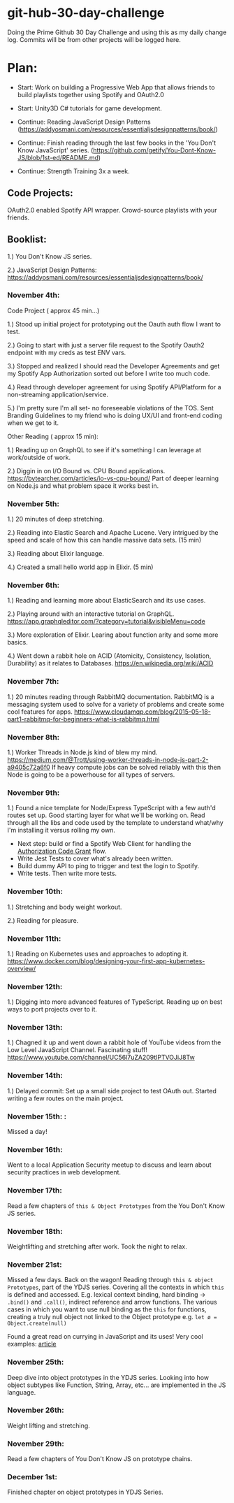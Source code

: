 # git-hub-30-day-challenge
Doing the Prime Github 30 Day Challenge and using this as my daily change log.  Commits will be from other projects will be logged here.

# Plan:
- Start: Work on building a Progressive Web App that allows friends to build playlists together using Spotify and OAuth2.0

- Start: Unity3D C# tutorials for game development.  

- Continue: Reading JavaScript Design Patterns (https://addyosmani.com/resources/essentialjsdesignpatterns/book/)

- Continue: Finish reading through the last few books in the 'You Don't Know JavaScript' series.      (https://github.com/getify/You-Dont-Know-JS/blob/1st-ed/README.md)

- Continue: Strength Training 3x a week.

## Code Projects:
 OAuth2.0 enabled Spotify API wrapper. Crowd-source playlists with your friends.
 

## Booklist: 

1.) You Don't Know JS series.

2.) JavaScript Design Patterns: https://addyosmani.com/resources/essentialjsdesignpatterns/book/



### November 4th:
Code Project (  approx 45 min...)

1.) Stood up initial project for prototyping out the Oauth auth flow I want to test.

2.) Going to start with just a server file request to the Spotify Oauth2 endpoint with my 
creds as test ENV vars.

3.) Stopped and realized I should read the Developer Agreements and get my Spotify App Authorization sorted out before I write too much code. 

4.) Read through developer agreement for using Spotify API/Platform for a non-streaming application/service.

5.) I'm pretty sure I'm all set- no foreseeable violations of the TOS.  Sent Branding Guidelines to my friend who is doing UX/UI and front-end coding when we get to it. 

Other Reading ( approx 15 min):

1.)  Reading up on GraphQL to see if it's something I can leverage at work/outside of work.

2.) Diggin in on I/O Bound vs. CPU Bound applications.  https://bytearcher.com/articles/io-vs-cpu-bound/  Part of deeper learning on Node.js and what problem space it works best in. 


### November 5th:

1.) 20 minutes of deep stretching.

2.) Reading into Elastic Search and Apache Lucene. Very intrigued by the speed and scale of how this can handle massive data sets. (15 min)

3.) Reading about Elixir language.

4.) Created a small hello world app in Elixir. (5 min)


### November 6th:

1.) Reading and learning more about ElasticSearch and its use cases.  

2.) Playing around with an interactive tutorial on GraphQL. https://app.graphqleditor.com/?category=tutorial&visibleMenu=code

3.) More exploration of Elixir.  Learing about function arity and some more basics.

4.) Went down a rabbit hole on ACID (Atomicity, Consistency, Isolation, Durability) as it relates to Databases. https://en.wikipedia.org/wiki/ACID



### November 7th: 

1.) 20 minutes reading through RabbitMQ documentation.  RabbitMQ is a messaging system used to solve for a variety of problems and create some cool features for apps. 
https://www.cloudamqp.com/blog/2015-05-18-part1-rabbitmq-for-beginners-what-is-rabbitmq.html


### November 8th: 
1.) Worker Threads in Node.js kind of blew my mind.  https://medium.com/@Trott/using-worker-threads-in-node-js-part-2-a9405c72a6f0
 If heavy compute jobs can be solved reliably with this then Node is going to be a powerhouse for all types of servers. 

### November 9th: 

1.) Found a nice template for Node/Express TypeScript with a few auth'd routes set up.  Good starting layer for what we'll be working on.  Read through all the libs and code used by the template to understand what/why I'm installing it versus rolling my own. 
 -  Next step: build or find a Spotify Web Client for handling the [Authorization Code Grant](https://tools.ietf.org/html/rfc6749#section-4.1) flow.
 -  Write Jest Tests to cover what's already been written.  
 -  Build dummy API to ping to trigger and test the login to Spotify.
 -  Write tests. Then write more tests.  
 
 ### November 10th:
 1.) Stretching and body weight workout.
 
 2.) Reading for pleasure.
 
 
 ### November 11th:
1.) Reading on Kubernetes uses and approaches to adopting it.  https://www.docker.com/blog/designing-your-first-app-kubernetes-overview/


### November 12th: 

1.) Digging into more advanced features of TypeScript.  Reading up on best ways to port projects over to it. 

### November 13th:

1.) Chagned it up and went down a rabbit hole of YouTube videos from the Low Level JavaScript Channel.  Fascinating stuff!
   https://www.youtube.com/channel/UC56l7uZA209tlPTVOJiJ8Tw


### November 14th: 
1.) Delayed commit: Set up a small side project to test OAuth out.  Started writing a few routes on the main project.


### November 15th: :

Missed a day!

### November 16th: 

Went to a local Application Security meetup to discuss and learn about security practices in web development.


### November 17th: 

Read a few chapters of `this & Object Prototypes`  from the You Don't Know JS series.

### November 18th: 

Weightlifting and stretching after work. Took the night to relax.


### November 21st:

Missed a few days. Back on the wagon! Reading through `this & object Prototypes`, part of the YDJS series.  Covering all the contexts in which `this` is defined and accessed. E.g. lexical context binding, hard binding  -> `.bind()`  and  `.call()`, indirect reference and arrow functions.   The various cases in which you want to use null binding as the `this` for functions, creating a truly null object not linked to the Object prototype e.g. `let ø = Object.create(null)`

Found a great read on currying in JavaScript and its uses! Very cool examples: [article](https://blog.bitsrc.io/understanding-currying-in-javascript-ceb2188c339)

### November 25th:

Deep dive into object prototypes in the YDJS series.  Looking into how object subtypes like Function, String, Array, etc... are implemented in the JS language.
 

### November 26th:
Weight lifting and stretching. 

### November 29th: 

Read a few chapters of You Don't Know JS on prototype chains.


### December 1st: 

Finished chapter on object prototypes in YDJS Series.
